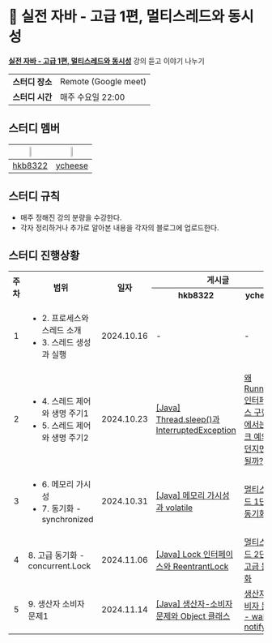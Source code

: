 # 💪 실전 자바 - 고급 1편, 멀티스레드와 동시성
**[실전 자바 - 고급 1편, 멀티스레드와 동시성](https://www.inflearn.com/course/%EA%B9%80%EC%98%81%ED%95%9C%EC%9D%98-%EC%8B%A4%EC%A0%84-%EC%9E%90%EB%B0%94-%EA%B3%A0%EA%B8%89-1/dashboard)** 강의 듣고 이야기 나누기

<table>
    <tr>
      <td><strong>스터디 장소</td>
      <td>Remote (Google meet)</td>
    </tr>
    <tr>
      <td><strong>스터디 시간</td>
      <td>매주 수요일 22:00</td>
    </tr>
</table> 
        
## 스터디 멤버
|<img src="https://avatars.githubusercontent.com/u/16659000?v=4" width="20%">|<img src="https://avatars.githubusercontent.com/u/81912261?v=4" width="20%">|
|:---:|:---:|
|[hkb8322](https://github.com/hkb8322)|[ycheese](https://github.com/ycheese)|

## 스터디 규칙
- 매주 정해진 강의 분량을 수강한다.
- 각자 정리하거나 추가로 알아본 내용을 각자의 블로그에 업로드한다.

## 스터디 진행상황
<table>
  <tr>
    <th rowspan="2">주차</th>
    <th rowspan="2">범위</th>
    <th rowspan="2">일자</th>
    <th colspan="2">게시글</th>
  </tr>
  <tr>
    <th>hkb8322</th>
    <th>ycheese</th>
  </tr>
  <tr>
    <td align="center">1</td>
    <td>
      <ul>
        <li>2. 프로세스와 스레드 소개</li>
        <li>3. 스레드 생성과 실행</li>
      </ul>
    </td>
    <td>2024.10.16</td>
    <td>-</td>
    <td>-</td>
  </tr>
  <tr>
    <td align="center">2</td>
    <td>
      <ul>
        <li>4. 스레드 제어와 생명 주기1</li>
        <li>5. 스레드 제어와 생명 주기2</li>
      </ul>
    </td>
    <td>2024.10.23</td>
    <td><a href="https://velog.io/@be_have98/Thread.sleep%EA%B3%BC-InterruptedException">[Java] Thread.sleep()과 InterruptedException</a></td>
    <td><a href="https://velog.io/@ychxexn/%EC%99%9C-Runnable-%EC%9D%B8%ED%84%B0%ED%8E%98%EC%9D%B4%EC%8A%A4-%EA%B5%AC%ED%98%84%EC%B2%B4%EC%97%90%EC%84%9C%EB%8A%94-%EC%B2%B4%ED%81%AC-%EC%98%88%EC%99%B8%EB%A5%BC-%EB%8D%98%EC%A7%80%EB%A9%B4-%EC%95%88%EB%90%A0%EA%B9%8C">왜 Runnable 인터페이스 구현체에서는 체크 예외를 던지면 안될까?</a></td>
  </tr>
  <tr>
    <td align="center">3</td>
    <td>
      <ul>
        <li>6. 메모리 가시성</li>
        <li>7. 동기화 - synchronized</li>
      </ul>
    </td>
    <td>2024.10.31</td>
    <td><a href="https://velog.io/@be_have98/Java-%EB%A9%94%EB%AA%A8%EB%A6%AC-%EA%B0%80%EC%8B%9C%EC%84%B1%EA%B3%BC-volatile">[Java] 메모리 가시성과 volatile</a></td>
    <td><a href="https://velog.io/@ychxexn/%EB%A9%80%ED%8B%B0%EC%8A%A4%EB%A0%88%EB%93%9C-1%EB%8B%A8%EA%B3%84-%EB%8F%99%EA%B8%B0%ED%99%94">멀티스레드 1단계 : 동기화</a></td>
  </tr>
<tr>
    <td align="center">4</td>
    <td>8. 고급 동기화 - concurrent.Lock</td>
    <td>2024.11.06</td>
    <td><a href="https://velog.io/@be_have98/Java-ReenterentLock">[Java] Lock 인터페이스와 ReentrantLock</a></td>
    <td><a href="https://velog.io/@ychxexn/%EB%A9%80%ED%8B%B0%EC%8A%A4%EB%A0%88%EB%93%9C-2%EB%8B%A8%EA%B3%84-%EA%B3%A0%EA%B8%89-%EB%8F%99%EA%B8%B0%ED%99%94">멀티스레드 2단계 : 고급 동기화</a></td>
  </tr>
<tr>
    <td align="center">5</td>
    <td>9. 생산자 소비자 문제1</td>
    <td>2024.11.14</td>
    <td><a href="https://velog.io/@be_have98/Java-%EC%83%9D%EC%82%B0%EC%9E%90-%EC%86%8C%EB%B9%84%EC%9E%90-%EB%AC%B8%EC%A0%9C%EC%99%80-Object-%ED%81%B4%EB%9E%98%EC%8A%A4">[Java] 생산자-소비자 문제와 Object 클래스</a></td>
    <td><a href="https://velog.io/@ychxexn/생산자-소비자-문제-다루기-wait-notify">생산자 소비자 문제 - wait, notify</a></td>
  </tr>
</table>
